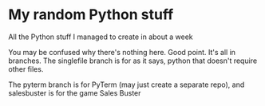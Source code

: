 # My random Python stuff
All the Python stuff I managed to create in about a week

You may be confused why there's nothing here. Good point. It's all in branches. The singlefile branch is for as it says, python that doesn't require other files.

The pyterm branch is for PyTerm (may just create a separate repo), and salesbuster is for the game Sales Buster
